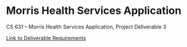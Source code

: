 # Morris Health Services Application
CS 631 – Morris Health Services Application, Project Deliverable 3

[Link to Deliverable Requirements](./deliverableRequirements.pdf)

<!-- TODO -->
<!-- Add features here>

<!-- Extensions -->
<!-- For pdfs : vscode-pdf>
<!-- For md : Markdown Preview Enhanced by Yiyi Wang. Check Details section for shortcuts.>

